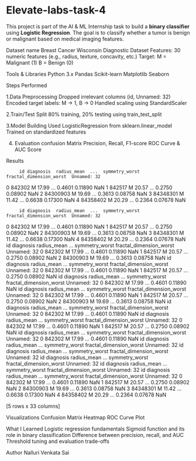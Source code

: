 # Elevate-labs-task-4
This project is part of the AI & ML Internship task to build a **binary classifier** using **Logistic Regression**. The goal is to classify whether a tumor is benign or malignant based on medical imaging features.

Dataset
name Breast Cancer Wisconsin Diagnostic Dataset
Features: 30 numeric features (e.g., radius, texture, concavity, etc.)
Target: 
  M = Malignant (1)
  B = Benign (0)

Tools & Libraries
Python 3.x
Pandas
Scikit-learn
Matplotlib
Seaborn

Steps Performed

1.Data Preprocessing
Dropped irrelevant columns (id, Unnamed: 32)
Encoded target labels: M → 1, B → 0
Handled scaling using StandardScaler

2.Train/Test Split
80% training, 20% testing using train_test_split

3.Model Building
   Used LogisticRegression from sklearn.linear_model
   Trained on standardized features

4. Evaluation
   confusion Matrix
   Precision, Recall, F1-score
   ROC Curve & AUC Score

Results

         id diagnosis  radius_mean  ...  symmetry_worst  fractal_dimension_worst  Unnamed: 32
0    842302         M        17.99  ...          0.4601                  0.11890          NaN
1    842517         M        20.57  ...          0.2750                  0.08902          NaN
2  84300903         M        19.69  ...          0.3613                  0.08758          NaN
3  84348301         M        11.42  ...          0.6638                  0.17300          NaN
4  84358402         M        20.29  ...          0.2364                  0.07678          NaN

         id diagnosis  radius_mean  ...  symmetry_worst  fractal_dimension_worst  Unnamed: 32
0    842302         M        17.99  ...          0.4601                  0.11890          NaN
1    842517         M        20.57  ...          0.2750                  0.08902          NaN
2  84300903         M        19.69  ...          0.3613                  0.08758          NaN
3  84348301         M        11.42  ...          0.6638                  0.17300          NaN
4  84358402         M        20.29  ...          0.2364                  0.07678          NaN
         id diagnosis  radius_mean  ...  symmetry_worst  fractal_dimension_worst  Unnamed: 32
0    842302         M        17.99  ...          0.4601                  0.11890          NaN
1    842517         M        20.57  ...          0.2750                  0.08902          NaN
2  84300903         M        19.69  ...          0.3613                  0.08758          NaN
         id diagnosis  radius_mean  ...  symmetry_worst  fractal_dimension_worst  Unnamed: 32
0    842302         M        17.99  ...          0.4601                  0.11890          NaN
1    842517         M        20.57  ...          0.2750                  0.08902          NaN
         id diagnosis  radius_mean  ...  symmetry_worst  fractal_dimension_worst  Unnamed: 32
0    842302         M        17.99  ...          0.4601                  0.11890          NaN
         id diagnosis  radius_mean  ...  symmetry_worst  fractal_dimension_worst  Unnamed: 32
0    842302         M        17.99  ...          0.4601                  0.11890          NaN
1    842517         M        20.57  ...          0.2750                  0.08902          NaN
2  84300903         M        19.69  ...          0.3613                  0.08758          NaN
         id diagnosis  radius_mean  ...  symmetry_worst  fractal_dimension_worst  Unnamed: 32
0    842302         M        17.99  ...          0.4601                  0.11890          NaN
         id diagnosis  radius_mean  ...  symmetry_worst  fractal_dimension_worst  Unnamed: 32
0    842302         M        17.99  ...          0.4601                  0.11890          NaN
1    842517         M        20.57  ...          0.2750                  0.08902          NaN
         id diagnosis  radius_mean  ...  symmetry_worst  fractal_dimension_worst  Unnamed: 32
0    842302         M        17.99  ...          0.4601                  0.11890          NaN
         id diagnosis  radius_mean  ...  symmetry_worst  fractal_dimension_worst  Unnamed: 32
         id diagnosis  radius_mean  ...  symmetry_worst  fractal_dimension_worst  Unnamed: 32
         id diagnosis  radius_mean  ...  symmetry_worst  fractal_dimension_worst  Unnamed: 32
         id diagnosis  radius_mean  ...  symmetry_worst  fractal_dimension_worst  Unnamed: 32
         id diagnosis  radius_mean  ...  symmetry_worst  fractal_dimension_worst  Unnamed: 32
0    842302         M        17.99  ...          0.4601                  0.11890          NaN
1    842517         M        20.57  ...          0.2750                  0.08902          NaN
2  84300903         M        19.69  ...          0.3613                  0.08758          NaN
3  84348301         M        11.42  ...          0.6638                  0.17300          NaN
4  84358402         M        20.29  ...          0.2364                  0.07678          NaN

[5 rows x 33 columns]



Visualizations
Confusion Matrix Heatmap
ROC Curve Plot

What I Learned
Logistic regression fundamentals
Sigmoid function and its role in binary classification
Difference between precision, recall, and AUC
Threshold tuning and evaluation trade-offs


Author
Nalluri Venkata Sai

